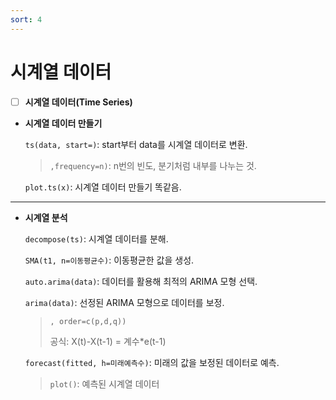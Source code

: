```yaml
---
sort: 4
---
```


# 시계열 데이터

- [ ] **시계열 데이터(Time Series)**

- **시계열 데이터 만들기**

    `ts(data, start=)`: start부터 data를 시계열 데이터로 변환.

    > `,frequency=n)`: n번의 빈도, 분기처럼 내부를 나누는 것.

    `plot.ts(x)`: 시계열 데이터 만들기 똑같음.

---

- **시계열 분석**

    `decompose(ts)`: 시계열 데이터를 분해.

    `SMA(t1, n=이동평균수)`: 이동평균한 값을 생성.

    `auto.arima(data)`: 데이터를 활용해 최적의 ARIMA 모형 선택.

    `arima(data)`: 선정된 ARIMA 모형으로 데이터를 보정.
    
    > `, order=c(p,d,q))`
    >
    > 공식: X(t)-X(t-1) = 계수*e(t-1)
    
    `forecast(fitted, h=미래예측수)`: 미래의 값을 보정된 데이터로 예측.
    
    > `plot()`: 예측된 시계열 데이터

